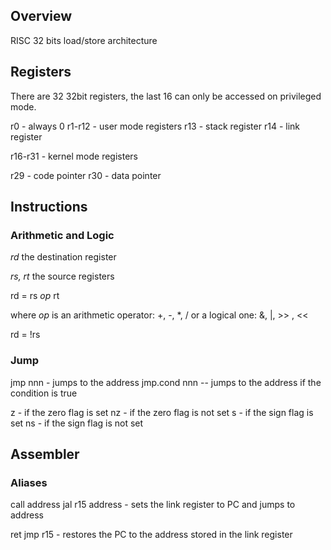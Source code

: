 ## Overview

RISC 32 bits load/store architecture

## Registers

There are 32 32bit registers, the last 16 can only be accessed on privileged mode.

r0 - always 0
r1-r12 - user mode registers
r13 - stack register
r14 - link register

r16-r31 - kernel mode registers

r29 - code pointer
r30 - data pointer


## Instructions

### Arithmetic and Logic

*rd* the destination register

*rs, rt* the source registers

rd = rs *op* rt

where *op* is an arithmetic operator: +, -, *, / or a logical one: &, |, >> , <<

rd = !rs


### Jump

jmp nnn - jumps to the address
jmp.cond nnn -- jumps to the address if the condition is true

z - if the zero flag is set
nz - if the zero flag is not set
s - if the sign flag is set
ns - if the sign flag is not set


## Assembler
### Aliases

call address
  jal r15 address - sets the link register to PC and jumps to address


ret
  jmp r15 - restores the PC to the address stored in the link register


